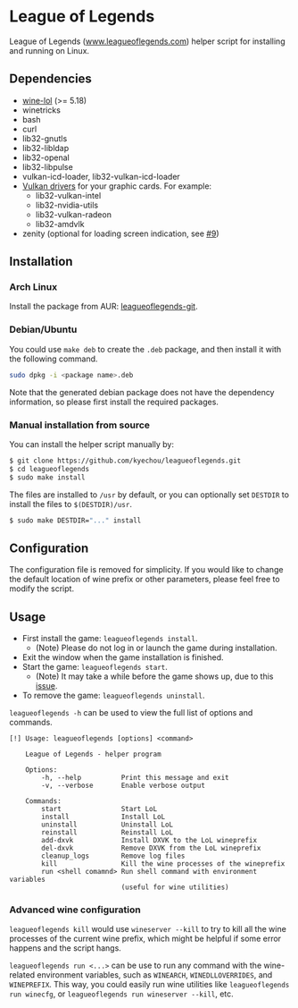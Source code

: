 # League of Legends

League of Legends (www.leagueoflegends.com) helper script for installing and
running on Linux.


## Dependencies

- [wine-lol](https://aur.archlinux.org/packages/wine-lol/) (>= 5.18)
- winetricks
- bash
- curl
- lib32-gnutls
- lib32-libldap
- lib32-openal
- lib32-libpulse
- vulkan-icd-loader, lib32-vulkan-icd-loader
- [Vulkan drivers](https://wiki.archlinux.org/index.php/Vulkan) for your graphic
  cards. For example:
    - lib32-vulkan-intel
    - lib32-nvidia-utils
    - lib32-vulkan-radeon
    - lib32-amdvlk
- zenity (optional for loading screen indication, see [#9](https://github.com/kyechou/leagueoflegends/pull/9))


## Installation

### Arch Linux

Install the package from AUR: [leagueoflegends-git](https://aur.archlinux.org/packages/leagueoflegends-git).

### Debian/Ubuntu

You could use `make deb` to create the `.deb` package, and then install it with
the following command.

```sh
sudo dpkg -i <package name>.deb
```

Note that the generated debian package does not have the dependency information,
so please first install the required packages.

### Manual installation from source

You can install the helper script manually by:

```sh
$ git clone https://github.com/kyechou/leagueoflegends.git
$ cd leagueoflegends
$ sudo make install
```

The files are installed to `/usr` by default, or you can optionally set
`DESTDIR` to install the files to `$(DESTDIR)/usr`.

```sh
$ sudo make DESTDIR="..." install
```


## Configuration

The configuration file is removed for simplicity. If you would like to change
the default location of wine prefix or other parameters, please feel free to
modify the script.


## Usage

* First install the game: `leagueoflegends install`.
    * (Note) Please do not log in or launch the game during installation.
* Exit the window when the game installation is finished.
* Start the game: `leagueoflegends start`.
    * (Note) It may take a while before the game shows up, due to this [issue](https://www.reddit.com/r/leagueoflinux/comments/j07yrg/starting_the_client_script/).
* To remove the game: `leagueoflegends uninstall`.

`leagueoflegends -h` can be used to view the full list of options and commands.

```
[!] Usage: leagueoflegends [options] <command>

    League of Legends - helper program

    Options:
        -h, --help          Print this message and exit
        -v, --verbose       Enable verbose output

    Commands:
        start               Start LoL
        install             Install LoL
        uninstall           Uninstall LoL
        reinstall           Reinstall LoL
        add-dxvk            Install DXVK to the LoL wineprefix
        del-dxvk            Remove DXVK from the LoL wineprefix
        cleanup_logs        Remove log files
        kill                Kill the wine processes of the wineprefix
        run <shell comamnd> Run shell command with environment variables
                            (useful for wine utilities)
```

### Advanced wine configuration

`leagueoflegends kill` would use `wineserver --kill` to try to kill all the wine
processes of the current wine prefix, which might be helpful if some error
happens and the script hangs.

`leagueoflegends run <...>` can be use to run any command with the wine-related
environment variables, such as `WINEARCH`, `WINEDLLOVERRIDES`, and `WINEPREFIX`.
This way, you could easily run wine utilities like `leagueoflegends run
winecfg`, or `leagueoflegends run wineserver --kill`, etc.
